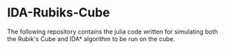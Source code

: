# IDA-Rubiks-Cube

The following repository contains the julia code written for simulating both the Rubik's Cube and IDA* algorithm to be run on the cube.

